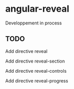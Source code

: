 # angular-reveal

Developpement in process

## TODO

Add directive reveal

Add directive reveal-section

Add directive reveal-controls

Add directive reveal-progress
